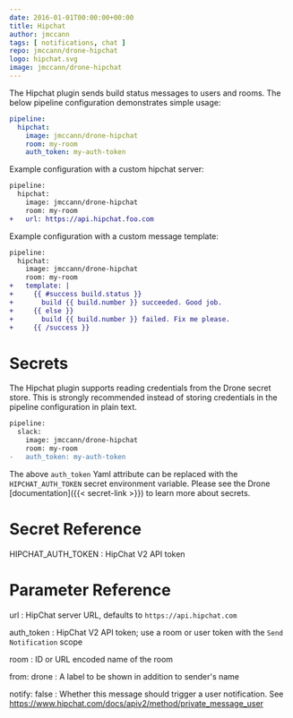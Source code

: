 ```yaml
---
date: 2016-01-01T00:00:00+00:00
title: Hipchat
author: jmccann
tags: [ notifications, chat ]
repo: jmccann/drone-hipchat
logo: hipchat.svg
image: jmccann/drone-hipchat
---
```


The Hipchat plugin sends build status messages to users and rooms. The below pipeline configuration demonstrates simple usage:

```yaml
pipeline:
  hipchat:
    image: jmccann/drone-hipchat
    room: my-room
    auth_token: my-auth-token
```

Example configuration with a custom hipchat server:

```diff
pipeline:
  hipchat:
    image: jmccann/drone-hipchat
    room: my-room
+   url: https://api.hipchat.foo.com
```

Example configuration with a custom message template:

```diff
pipeline:
  hipchat:
    image: jmccann/drone-hipchat
    room: my-room
+   template: |
+     {{ #success build.status }}
+       build {{ build.number }} succeeded. Good job.
+     {{ else }}
+       build {{ build.number }} failed. Fix me please.
+     {{ /success }}
```

# Secrets

The Hipchat plugin supports reading credentials from the Drone secret store. This is strongly recommended instead of storing credentials in the pipeline configuration in plain text.

```diff
pipeline:
  slack:
    image: jmccann/drone-hipchat
    room: my-room
-   auth_token: my-auth-token
```

The above `auth_token` Yaml attribute can be replaced with the `HIPCHAT_AUTH_TOKEN` secret environment variable.
Please see the Drone [documentation]({{< secret-link >}}) to learn more about secrets.

# Secret Reference

HIPCHAT_AUTH_TOKEN
: HipChat V2 API token

# Parameter Reference

url
: HipChat server URL, defaults to `https://api.hipchat.com`

auth_token
: HipChat V2 API token; use a room or user token with the `Send Notification` scope

room
: ID or URL encoded name of the room

from: drone
: A label to be shown in addition to sender's name

notify: false
: Whether this message should trigger a user notification. See https://www.hipchat.com/docs/apiv2/method/private_message_user
